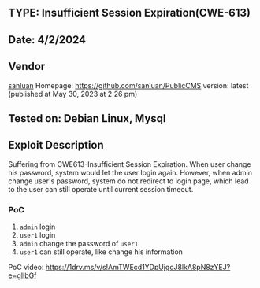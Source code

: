 ## TYPE: Insufficient Session Expiration(CWE-613)

## Date: 4/2/2024
## Vendor
[sanluan](https://github.com/sanluan)
Homepage: https://github.com/sanluan/PublicCMS
version: latest (published at May 30, 2023 at 2:26 pm)

## Tested on: Debian Linux, Mysql

## Exploit Description
Suffering from CWE613-Insufficient Session Expiration. 
When user change his password, system would let the user login again.
However, when admin change user's password, system do not redirect to login page, which lead to the user can still operate until current session timeout.

### PoC
1. `admin` login
2. `user1` login
3. `admin` change the password of  `user1`
4. `user1` can still operate, like change his information

PoC video: https://1drv.ms/v/s!AmTWEcd1YDpUjgoJ8lkA8pN8zYEJ?e=gIlbGf
